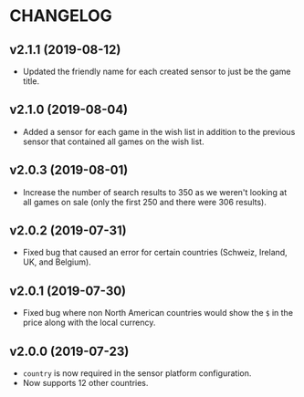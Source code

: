 # CHANGELOG

## v2.1.1 (2019-08-12)

* Updated the friendly name for each created sensor to just be the game title.

## v2.1.0 (2019-08-04)

* Added a sensor for each game in the wish list in addition to the previous
  sensor that contained all games on the wish list.

## v2.0.3 (2019-08-01)

* Increase the number of search results to 350 as we weren't looking at all
  games on sale (only the first 250 and there were 306 results).

## v2.0.2 (2019-07-31)

* Fixed bug that caused an error for certain countries (Schweiz, Ireland, UK,
  and Belgium).

## v2.0.1 (2019-07-30)

* Fixed bug where non North American countries would show the `$` in the price
  along with the local currency.

## v2.0.0 (2019-07-23)

* `country` is now required in the sensor platform configuration.
* Now supports 12 other countries.
